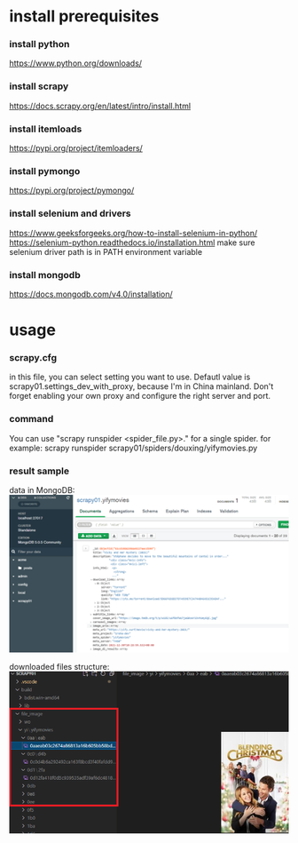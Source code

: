 # install prerequisites

### install python
https://www.python.org/downloads/

### install scrapy
https://docs.scrapy.org/en/latest/intro/install.html

### install itemloads
https://pypi.org/project/itemloaders/

### install pymongo
https://pypi.org/project/pymongo/

### install selenium and drivers
https://www.geeksforgeeks.org/how-to-install-selenium-in-python/
https://selenium-python.readthedocs.io/installation.html
make sure selenium driver path is in PATH environment variable

### install mongodb
https://docs.mongodb.com/v4.0/installation/

# usage
### scrapy.cfg
in this file, you can select setting you want to use.
Defautl value is scrapy01.settings_dev_with_proxy, because I'm in China mainland.
Don't forget enabling your own proxy and configure the right server and port. 

### command
You can use "scrapy runspider <spider_file.py>." for a single spider.
for example: scrapy runspider scrapy01/spiders/douxing/yifymovies.py

### result sample
data in MongoDB:
![image](readme_files\mongodata01.png)

downloaded files structure:
![image](readme_files\downloaded_files.png)


